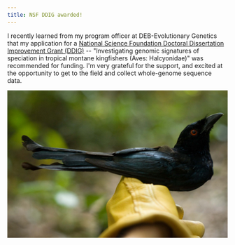 ```yaml
---
title: NSF DDIG awarded!
---
```


I recently learned from my program officer at DEB-Evolutionary Genetics that my application
for a <a href="https://www.nsf.gov/funding/pgm_summ.jsp?pims_id=5234"> National Science Foundation Doctoral Dissertation Improvement Grant (DDIG)</a> --
"Investigating genomic signatures of speciation in tropical montane kingfishers (Aves: Halcyonidae)"
was recommended for funding. I'm very grateful for the support, and excited
at the opportunity to get to the field and collect whole-genome sequence data. 

![news](/images/drongo.jpg)

